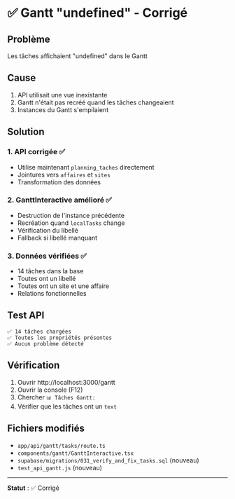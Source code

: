 # ✅ Gantt "undefined" - Corrigé

## Problème
Les tâches affichaient "undefined" dans le Gantt

## Cause
1. API utilisait une vue inexistante
2. Gantt n'était pas recréé quand les tâches changeaient
3. Instances du Gantt s'empilaient

## Solution

### 1. API corrigée ✅
- Utilise maintenant `planning_taches` directement
- Jointures vers `affaires` et `sites`
- Transformation des données

### 2. GanttInteractive amélioré ✅
- Destruction de l'instance précédente
- Recréation quand `localTasks` change
- Vérification du libellé
- Fallback si libellé manquant

### 3. Données vérifiées ✅
- 14 tâches dans la base
- Toutes ont un libellé
- Toutes ont un site et une affaire
- Relations fonctionnelles

## Test API
```
✅ 14 tâches chargées
✅ Toutes les propriétés présentes
✅ Aucun problème détecté
```

## Vérification
1. Ouvrir http://localhost:3000/gantt
2. Ouvrir la console (F12)
3. Chercher `📊 Tâches Gantt:`
4. Vérifier que les tâches ont un `text`

## Fichiers modifiés
- `app/api/gantt/tasks/route.ts`
- `components/gantt/GanttInteractive.tsx`
- `supabase/migrations/031_verify_and_fix_tasks.sql` (nouveau)
- `test_api_gantt.js` (nouveau)

---

**Statut** : ✅ Corrigé


